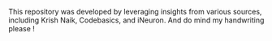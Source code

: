 This repository was developed by leveraging insights from various sources, including Krish Naik, Codebasics, and iNeuron.
And do mind my handwriting please !
